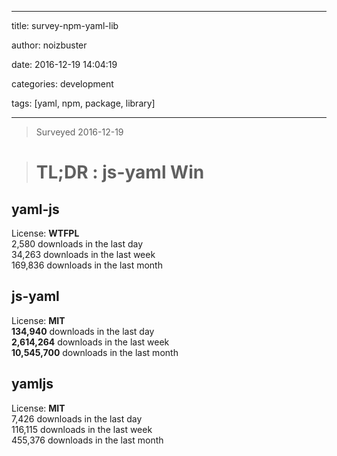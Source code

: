 
---

title:  survey-npm-yaml-lib

author: noizbuster

date:   2016-12-19 14:04:19

categories: development

tags: [yaml, npm, package, library]

---

> Surveyed 2016-12-19

> # TL;DR : js-yaml Win

## yaml-js
License: __WTFPL__  
2,580 downloads in the last day  
34,263 downloads in the last week  
169,836 downloads in the last month  

## js-yaml
License: __MIT__  
__134,940__ downloads in the last day  
__2,614,264__ downloads in the last week  
__10,545,700__ downloads in the last month  

## yamljs
License: __MIT__  
7,426 downloads in the last day  
116,115 downloads in the last week  
455,376 downloads in the last month  
